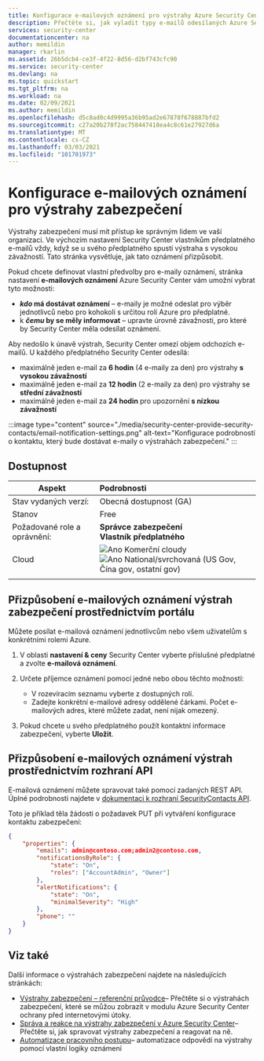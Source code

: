```yaml
---
title: Konfigurace e-mailových oznámení pro výstrahy Azure Security Center
description: Přečtěte si, jak vyladit typy e-mailů odesílaných Azure Security Center v případě výstrah zabezpečení.
services: security-center
documentationcenter: na
author: memildin
manager: rkarlin
ms.assetid: 26b5dcb4-ce3f-4f22-8d56-d2bf743cfc90
ms.service: security-center
ms.devlang: na
ms.topic: quickstart
ms.tgt_pltfrm: na
ms.workload: na
ms.date: 02/09/2021
ms.author: memildin
ms.openlocfilehash: d5c8ad0c4d9995a36b95ad2e67878f678887bfd2
ms.sourcegitcommit: c27a20b278f2ac758447418ea4c8c61e27927d6a
ms.translationtype: MT
ms.contentlocale: cs-CZ
ms.lasthandoff: 03/03/2021
ms.locfileid: "101701973"
---
```

# <a name="configure-email-notifications-for-security-alerts"></a>Konfigurace e-mailových oznámení pro výstrahy zabezpečení 

Výstrahy zabezpečení musí mít přístup ke správným lidem ve vaší organizaci. Ve výchozím nastavení Security Center vlastníkům předplatného e-mailů vždy, když se u svého předplatného spustí výstraha s vysokou závažností. Tato stránka vysvětluje, jak tato oznámení přizpůsobit.

Pokud chcete definovat vlastní předvolby pro e-maily oznámení, stránka nastavení **e-mailových oznámení** Azure Security Center vám umožní vybrat tyto možnosti:

- ***kdo* má dostávat oznámení** – e-maily je možné odeslat pro výběr jednotlivců nebo pro kohokoli s určitou rolí Azure pro předplatné. 
- k ***čemu* by se měly informovat** – upravte úrovně závažnosti, pro které by Security Center měla odesílat oznámení.

Aby nedošlo k únavě výstrah, Security Center omezí objem odchozích e-mailů. U každého předplatného Security Center odesílá:

- maximálně jeden e-mail za **6 hodin** (4 e-maily za den) pro výstrahy **s vysokou závažností**
- maximálně jeden e-mail za **12 hodin** (2 e-maily za den) pro výstrahy se **střední závažností**
- maximálně jeden e-mail za **24 hodin** pro upozornění **s nízkou závažností**

:::image type="content" source="./media/security-center-provide-security-contacts/email-notification-settings.png" alt-text="Konfigurace podrobností o kontaktu, který bude dostávat e-maily o výstrahách zabezpečení." :::
 
## <a name="availability"></a>Dostupnost

|Aspekt|Podrobnosti|
|----|:----|
|Stav vydaných verzí:|Obecná dostupnost (GA)|
|Stanov|Free|
|Požadované role a oprávnění:|**Správce zabezpečení**<br>**Vlastník předplatného** |
|Cloud|![Ano](./media/icons/yes-icon.png) Komerční cloudy<br>![Ano](./media/icons/yes-icon.png) National/svrchovaná (US Gov, Čína gov, ostatní gov)|
|||


## <a name="customize-the-security-alerts-email-notifications-via-the-portal"></a>Přizpůsobení e-mailových oznámení výstrah zabezpečení prostřednictvím portálu<a name="email"></a>
Můžete posílat e-mailová oznámení jednotlivcům nebo všem uživatelům s konkrétními rolemi Azure.

1. V oblasti **nastavení & ceny** Security Center vyberte příslušné předplatné a zvolte **e-mailová oznámení**.

1. Určete příjemce oznámení pomocí jedné nebo obou těchto možností:

    - V rozevíracím seznamu vyberte z dostupných rolí.
    - Zadejte konkrétní e-mailové adresy oddělené čárkami. Počet e-mailových adres, které můžete zadat, není nijak omezený.

1. Pokud chcete u svého předplatného použít kontaktní informace zabezpečení, vyberte **Uložit**.

## <a name="customize-the-alerts-email-notifications-through-the-api"></a>Přizpůsobení e-mailových oznámení výstrah prostřednictvím rozhraní API
E-mailová oznámení můžete spravovat také pomocí zadaných REST API. Úplné podrobnosti najdete v [dokumentaci k rozhraní SecurityContacts API](/rest/api/securitycenter/securitycontacts).

Toto je příklad těla žádosti o požadavek PUT při vytváření konfigurace kontaktu zabezpečení:

```json
{
    "properties": {
        "emails": admin@contoso.com;admin2@contoso.com,
        "notificationsByRole": {
            "state": "On",
            "roles": ["AccountAdmin", "Owner"]
        },
        "alertNotifications": {
            "state": "On",
            "minimalSeverity": "High"
        },
        "phone": ""
    }
}
```


## <a name="see-also"></a>Viz také
Další informace o výstrahách zabezpečení najdete na následujících stránkách:

- [Výstrahy zabezpečení – referenční průvodce](alerts-reference.md)– Přečtěte si o výstrahách zabezpečení, které se můžou zobrazit v modulu Azure Security Center ochrany před internetovými útoky.
- [Správa a reakce na výstrahy zabezpečení v Azure Security Center](security-center-managing-and-responding-alerts.md)– Přečtěte si, jak spravovat výstrahy zabezpečení a reagovat na ně.
- [Automatizace pracovního postupu](workflow-automation.md)– automatizace odpovědí na výstrahy pomocí vlastní logiky oznámení